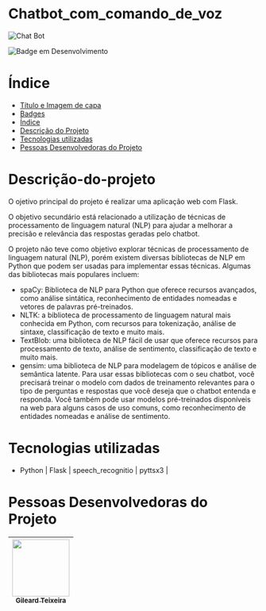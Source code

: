 # Chatbot_com_comando_de_voz
![Chat Bot](https://user-images.githubusercontent.com/111284002/220430186-8e12cdde-4168-4ab7-b840-e9c477fa5e1d.png)



![Badge em Desenvolvimento](http://img.shields.io/static/v1?label=STATUS&message=EM%20DESENVOLVIMENTO&color=GREEN&style=for-the-badge)

# Índice 

* [Título e Imagem de capa](#Título-e-Imagem-de-capa)
* [Badges](#badges)
* [Índice](#índice)
* [Descrição do Projeto](#descrição-do-projeto)
* [Tecnologias utilizadas](#tecnologias-utilizadas)
* [Pessoas Desenvolvedoras do Projeto](#pessoas-desenvolvedoras)

# Descrição-do-projeto

O ojetivo principal do projeto é realizar uma aplicação web com Flask.

O objetivo secundário está relacionado a utilização de  técnicas de processamento de linguagem natural (NLP) para ajudar a melhorar a precisão e relevância das respostas geradas pelo chatbot.

O projeto não teve como objetivo explorar técnicas de processamento de linguagem natural (NLP), porém existem diversas bibliotecas de NLP em Python que podem ser usadas para implementar essas técnicas. Algumas das bibliotecas mais populares incluem:

*	spaCy: Biblioteca de NLP para Python que oferece recursos avançados, como análise sintática, reconhecimento de entidades nomeadas e vetores de palavras pré-treinados.
*	NLTK: a biblioteca de processamento de linguagem natural mais conhecida em Python, com recursos para tokenização, análise de sintaxe, classificação de texto e muito mais.
*	TextBlob: uma biblioteca de NLP fácil de usar que oferece recursos para processamento de texto, análise de sentimento, classificação de texto e muito mais.
*	gensim: uma biblioteca de NLP para modelagem de tópicos e análise de semântica latente.
Para usar essas bibliotecas com o seu chatbot, você precisará treinar o modelo com dados de treinamento relevantes para o tipo de perguntas e respostas que você deseja que o chatbot entenda e responda. Você também pode usar modelos pré-treinados disponíveis na web para alguns casos de uso comuns, como reconhecimento de entidades nomeadas e análise de sentimento.


# Tecnologias utilizadas
* Python | Flask | speech_recognitio | pyttsx3 |



# Pessoas Desenvolvedoras do Projeto

| [<img src="https://avatars.githubusercontent.com/u/111284002?s=400&u=90233005b4c13fbb4a1c3d4eb8c0a66df1f11139&v=4" width=115><br><sub> Gileard Teixeira</sub>](https://github.com/Gil-Ti) |
| :---: |
